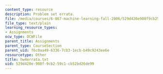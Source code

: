 ```yaml
---
content_type: resource
description: Problem set errata.
file: /media/courses/6-867-machine-learning-fall-2006/529d420e908f9cb259c1cb52bd26de99_hw4errata.txt
file_type: text/plain
learning_resource_types:
- Assignments
ocw_type: OCWFile
parent_title: Assignments
parent_type: CourseSection
parent_uid: f6c0aa49-6336-7cb3-1ecb-b49c9243ee6e
resourcetype: Other
title: hw4errata.txt
uid: 529d420e-908f-9cb2-59c1-cb52bd26de99
---
```

